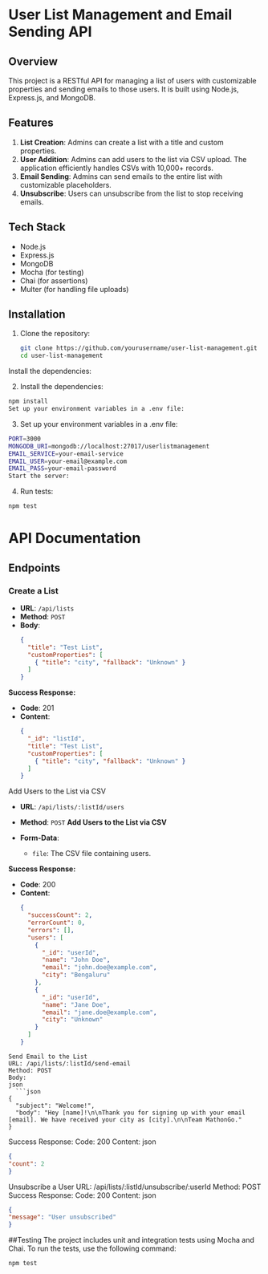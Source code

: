 # User List Management and Email Sending API

## Overview

This project is a RESTful API for managing a list of users with customizable properties and sending emails to those users. It is built using Node.js, Express.js, and MongoDB.

## Features

1. **List Creation**: Admins can create a list with a title and custom properties.
2. **User Addition**: Admins can add users to the list via CSV upload. The application efficiently handles CSVs with 10,000+ records.
3. **Email Sending**: Admins can send emails to the entire list with customizable placeholders.
4. **Unsubscribe**: Users can unsubscribe from the list to stop receiving emails.

## Tech Stack

- Node.js
- Express.js
- MongoDB
- Mocha (for testing)
- Chai (for assertions)
- Multer (for handling file uploads)

## Installation

1. Clone the repository:
   ```sh
   git clone https://github.com/yourusername/user-list-management.git
   cd user-list-management
Install the dependencies:

2. Install the dependencies:
```sh
npm install
Set up your environment variables in a .env file:
```

3. Set up your environment variables in a .env file:
```sh
PORT=3000
MONGODB_URI=mongodb://localhost:27017/userlistmanagement
EMAIL_SERVICE=your-email-service
EMAIL_USER=your-email@example.com
EMAIL_PASS=your-email-password
Start the server:
```


4. Run tests:

```sh
npm test
```
# API Documentation

## Endpoints

### Create a List

- **URL**: `/api/lists`
- **Method**: `POST`
- **Body**:
  ```json
  {
    "title": "Test List",
    "customProperties": [
      { "title": "city", "fallback": "Unknown" }
    ]
  }

**Success Response:**
- **Code**: 201
- **Content**:
  ```json
  {
    "_id": "listId",
    "title": "Test List",
    "customProperties": [
      { "title": "city", "fallback": "Unknown" }
    ]
  }

Add Users to the List via CSV
- **URL**: `/api/lists/:listId/users`
- **Method**: `POST`
**Add Users to the List via CSV**

- **Form-Data**:
  - `file`: The CSV file containing users.

**Success Response:**
- **Code**: 200
- **Content**:
  ```json
  {
    "successCount": 2,
    "errorCount": 0,
    "errors": [],
    "users": [
      {
        "_id": "userId",
        "name": "John Doe",
        "email": "john.doe@example.com",
        "city": "Bengaluru"
      },
      {
        "_id": "userId",
        "name": "Jane Doe",
        "email": "jane.doe@example.com",
        "city": "Unknown"
      }
    ]
  }

```
Send Email to the List
URL: /api/lists/:listId/send-email
Method: POST
Body:
json
  ```json
{
  "subject": "Welcome!",
  "body": "Hey [name]!\n\nThank you for signing up with your email [email]. We have received your city as [city].\n\nTeam MathonGo."
}
```
Success Response:
Code: 200
Content:
json
  ```json
{
  "count": 2
}
```
Unsubscribe a User
URL: /api/lists/:listId/unsubscribe/:userId
Method: POST
Success Response:
Code: 200
Content:
json
  ```json
{
  "message": "User unsubscribed"
}
```
##Testing
The project includes unit and integration tests using Mocha and Chai. To run the tests, use the following command:

```sh
npm test
```




